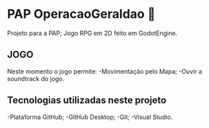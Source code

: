 # PAP OperacaoGeraldao :1234:
Projeto para a PAP;
Jogo RPG em 2D feito em GodotEngine.


## JOGO
Neste momento o jogo  permite:
-Movimentação pelo Mapa;
-Ouvir a soundtrack do jogo.





## Tecnologias utilizadas  neste projeto 
-Plataforma GitHub;
-GitHub Desktop;
-Git;
-Visual Studio.


